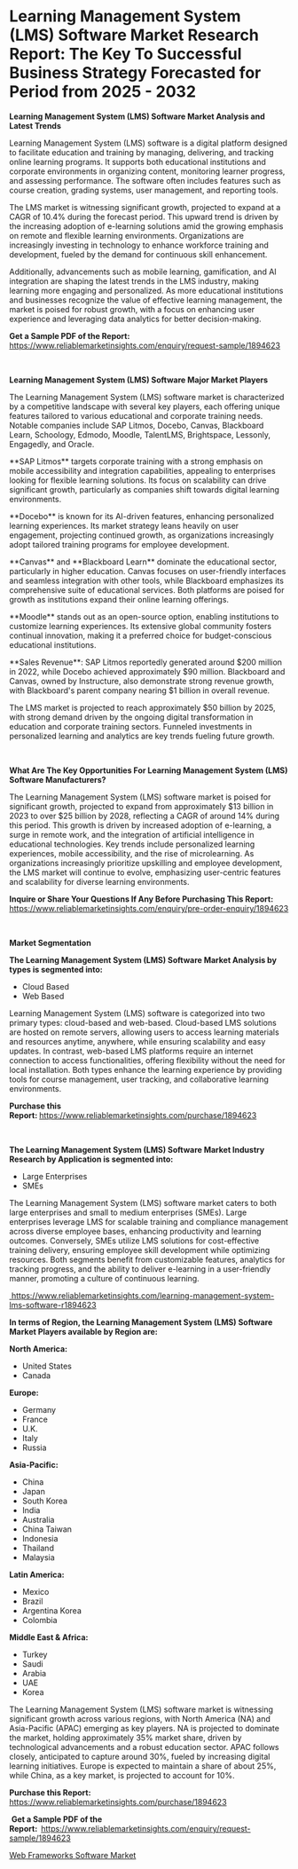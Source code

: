 <p><h1>Learning Management System (LMS) Software Market Research Report: The Key To Successful Business Strategy Forecasted for Period from 2025 - 2032</h1></p><p><strong>Learning Management System (LMS) Software Market Analysis and Latest Trends</strong></p>
<p><p>Learning Management System (LMS) software is a digital platform designed to facilitate education and training by managing, delivering, and tracking online learning programs. It supports both educational institutions and corporate environments in organizing content, monitoring learner progress, and assessing performance. The software often includes features such as course creation, grading systems, user management, and reporting tools.</p><p>The LMS market is witnessing significant growth, projected to expand at a CAGR of 10.4% during the forecast period. This upward trend is driven by the increasing adoption of e-learning solutions amid the growing emphasis on remote and flexible learning environments. Organizations are increasingly investing in technology to enhance workforce training and development, fueled by the demand for continuous skill enhancement. </p><p>Additionally, advancements such as mobile learning, gamification, and AI integration are shaping the latest trends in the LMS industry, making learning more engaging and personalized. As more educational institutions and businesses recognize the value of effective learning management, the market is poised for robust growth, with a focus on enhancing user experience and leveraging data analytics for better decision-making.</p></p>
<p><strong>Get a Sample PDF of the Report:&nbsp;</strong> <a href="https://www.reliablemarketinsights.com/enquiry/request-sample/1894623?utm_campaign=2564&utm_medium=2&utm_source=Github&utm_content=ia&utm_term=28032025&utm_id=learning-management-system-lms-software">https://www.reliablemarketinsights.com/enquiry/request-sample/1894623</a></p>
<p>&nbsp;</p>
<p><strong>Learning Management System (LMS) Software Major Market Players</strong></p>
<p><p>The Learning Management System (LMS) software market is characterized by a competitive landscape with several key players, each offering unique features tailored to various educational and corporate training needs. Notable companies include SAP Litmos, Docebo, Canvas, Blackboard Learn, Schoology, Edmodo, Moodle, TalentLMS, Brightspace, Lessonly, Engagedly, and Oracle.</p><p>**SAP Litmos** targets corporate training with a strong emphasis on mobile accessibility and integration capabilities, appealing to enterprises looking for flexible learning solutions. Its focus on scalability can drive significant growth, particularly as companies shift towards digital learning environments.</p><p>**Docebo** is known for its AI-driven features, enhancing personalized learning experiences. Its market strategy leans heavily on user engagement, projecting continued growth, as organizations increasingly adopt tailored training programs for employee development.</p><p>**Canvas** and **Blackboard Learn** dominate the educational sector, particularly in higher education. Canvas focuses on user-friendly interfaces and seamless integration with other tools, while Blackboard emphasizes its comprehensive suite of educational services. Both platforms are poised for growth as institutions expand their online learning offerings.</p><p>**Moodle** stands out as an open-source option, enabling institutions to customize learning experiences. Its extensive global community fosters continual innovation, making it a preferred choice for budget-conscious educational institutions.</p><p>**Sales Revenue**: SAP Litmos reportedly generated around $200 million in 2022, while Docebo achieved approximately $90 million. Blackboard and Canvas, owned by Instructure, also demonstrate strong revenue growth, with Blackboard's parent company nearing $1 billion in overall revenue.</p><p>The LMS market is projected to reach approximately $50 billion by 2025, with strong demand driven by the ongoing digital transformation in education and corporate training sectors. Funneled investments in personalized learning and analytics are key trends fueling future growth.</p></p>
<p>&nbsp;</p>
<p><strong>What Are The Key Opportunities For Learning Management System (LMS) Software Manufacturers?</strong></p>
<p><p>The Learning Management System (LMS) software market is poised for significant growth, projected to expand from approximately $13 billion in 2023 to over $25 billion by 2028, reflecting a CAGR of around 14% during this period. This growth is driven by increased adoption of e-learning, a surge in remote work, and the integration of artificial intelligence in educational technologies. Key trends include personalized learning experiences, mobile accessibility, and the rise of microlearning. As organizations increasingly prioritize upskilling and employee development, the LMS market will continue to evolve, emphasizing user-centric features and scalability for diverse learning environments.</p></p>
<p><strong>Inquire or Share Your Questions If Any Before Purchasing This Report:</strong> <a href="https://www.reliablemarketinsights.com/enquiry/pre-order-enquiry/1894623?utm_campaign=2564&utm_medium=2&utm_source=Github&utm_content=ia&utm_term=28032025&utm_id=learning-management-system-lms-software">https://www.reliablemarketinsights.com/enquiry/pre-order-enquiry/1894623</a></p>
<p>&nbsp;</p>
<p><strong>Market Segmentation</strong></p>
<p><strong>The Learning Management System (LMS) Software Market Analysis by types is segmented into:</strong></p>
<p><ul><li>Cloud Based</li><li>Web Based</li></ul></p>
<p><p>Learning Management System (LMS) software is categorized into two primary types: cloud-based and web-based. Cloud-based LMS solutions are hosted on remote servers, allowing users to access learning materials and resources anytime, anywhere, while ensuring scalability and easy updates. In contrast, web-based LMS platforms require an internet connection to access functionalities, offering flexibility without the need for local installation. Both types enhance the learning experience by providing tools for course management, user tracking, and collaborative learning environments.</p></p>
<p><strong>Purchase this Report:&nbsp;</strong><a href="https://www.reliablemarketinsights.com/purchase/1894623?utm_campaign=2564&utm_medium=2&utm_source=Github&utm_content=ia&utm_term=28032025&utm_id=learning-management-system-lms-software">https://www.reliablemarketinsights.com/purchase/1894623</a></p>
<p>&nbsp;</p>
<p><strong>The Learning Management System (LMS) Software Market Industry Research by Application is segmented into:</strong></p>
<p><ul><li>Large Enterprises</li><li>SMEs</li></ul></p>
<p><p>The Learning Management System (LMS) software market caters to both large enterprises and small to medium enterprises (SMEs). Large enterprises leverage LMS for scalable training and compliance management across diverse employee bases, enhancing productivity and learning outcomes. Conversely, SMEs utilize LMS solutions for cost-effective training delivery, ensuring employee skill development while optimizing resources. Both segments benefit from customizable features, analytics for tracking progress, and the ability to deliver e-learning in a user-friendly manner, promoting a culture of continuous learning.</p></p>
<p><a href="https://www.reliablemarketinsights.com/learning-management-system-lms-software-r1894623?utm_campaign=2564&utm_medium=2&utm_source=Github&utm_content=ia&utm_term=28032025&utm_id=learning-management-system-lms-software">&nbsp;https://www.reliablemarketinsights.com/learning-management-system-lms-software-r1894623</a></p>
<p><strong>In terms of Region, the Learning Management System (LMS) Software Market Players available by Region are:</strong></p>
<p>
    <p> <strong> North America: </strong>
        <ul>
            <li>United States</li>
            <li>Canada</li>
        </ul>
        </p> 
    <p> <strong> Europe: </strong>
        <ul>
            <li>Germany</li>
            <li>France</li>
            <li>U.K.</li>
            <li>Italy</li>
            <li>Russia</li>
        </ul>
        </p> 
    <p> <strong> Asia-Pacific: </strong>
        <ul>
            <li>China</li>
            <li>Japan</li>
            <li>South Korea</li>
            <li>India</li>
            <li>Australia</li>
            <li>China Taiwan</li>
            <li>Indonesia</li>
            <li>Thailand</li>
            <li>Malaysia</li>
        </ul>
        </p> 
    <p> <strong> Latin America: </strong>
        <ul>
            <li>Mexico</li>
            <li>Brazil</li>
            <li>Argentina Korea</li>
            <li>Colombia</li>
        </ul>
        </p> 
    <p> <strong> Middle East & Africa: </strong>
        <ul>
            <li>Turkey</li>
            <li>Saudi</li>
            <li>Arabia</li>
            <li>UAE</li>
            <li>Korea</li>
        </ul>
    </p>
    </p>
<p><p>The Learning Management System (LMS) software market is witnessing significant growth across various regions, with North America (NA) and Asia-Pacific (APAC) emerging as key players. NA is projected to dominate the market, holding approximately 35% market share, driven by technological advancements and a robust education sector. APAC follows closely, anticipated to capture around 30%, fueled by increasing digital learning initiatives. Europe is expected to maintain a share of about 25%, while China, as a key market, is projected to account for 10%.</p></p>
<p><strong>Purchase this Report: </strong><a href="https://www.reliablemarketinsights.com/purchase/1894623?utm_campaign=2564&utm_medium=2&utm_source=Github&utm_content=ia&utm_term=28032025&utm_id=learning-management-system-lms-software">https://www.reliablemarketinsights.com/purchase/1894623</a></p>
<p>&nbsp;<strong>Get a Sample PDF of the Report:&nbsp;&nbsp;</strong><a href="https://www.reliablemarketinsights.com/enquiry/request-sample/1894623?utm_campaign=2564&utm_medium=2&utm_source=Github&utm_content=ia&utm_term=28032025&utm_id=learning-management-system-lms-software">https://www.reliablemarketinsights.com/enquiry/request-sample/1894623</a></p>
<p><strong></strong></p>
<p><p><a href="https://github.com/krinerstormy331/Market-Research-Report-List-1/blob/main/web-frameworks-software-market.md?utm_campaign=2564&utm_medium=2&utm_source=Github&utm_content=ia&utm_term=28032025&utm_id=learning-management-system-lms-software">Web Frameworks Software Market</a></p></p>